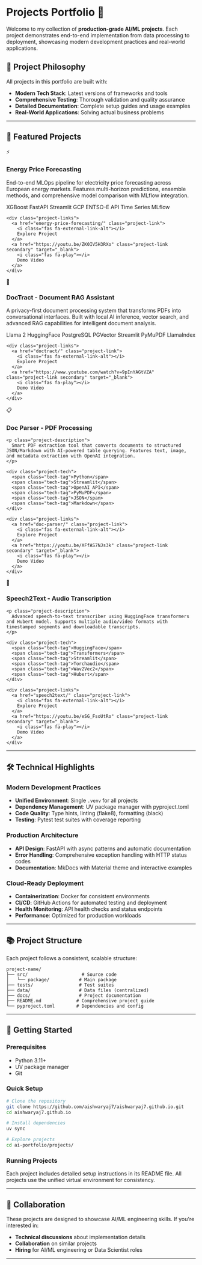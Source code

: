 # Projects Portfolio 🚀

Welcome to my collection of **production-grade AI/ML projects**. Each project demonstrates end-to-end implementation from data processing to deployment, showcasing modern development practices and real-world applications.

## 🎯 **Project Philosophy**

All projects in this portfolio are built with:

- **Modern Tech Stack**: Latest versions of frameworks and tools
- **Comprehensive Testing**: Thorough validation and quality assurance
- **Detailed Documentation**: Complete setup guides and usage examples
- **Real-World Applications**: Solving actual business problems

---

## 🤖 **Featured Projects**

<div class="project-grid">
  <div class="project-card">
    <div class="project-header">
      <div class="project-icon">⚡</div>
      <h3 class="project-title">Energy Price Forecasting</h3>
    </div>
    <p class="project-description">
      End-to-end MLOps pipeline for electricity price forecasting across European energy markets. Features multi-horizon predictions, ensemble methods, and comprehensive model comparison with MLflow integration.
    </p>
    <div class="project-tech">
      <span class="tech-tag">XGBoost</span>
      <span class="tech-tag">FastAPI</span>
      <span class="tech-tag">Streamlit</span>
      <span class="tech-tag">GCP</span>
      <span class="tech-tag">ENTSO-E API</span>
      <span class="tech-tag">Time Series</span>
      <span class="tech-tag">MLflow</span>
    </div>

    <div class="project-links">
      <a href="energy-price-forecasting/" class="project-link">
        <i class="fas fa-external-link-alt"></i>
        Explore Project
      </a>
      <a href="https://youtu.be/ZK0IV5H3RXo" class="project-link secondary" target="_blank">
        <i class="fas fa-play"></i>
        Demo Video
      </a>
    </div>
  </div>



  <div class="project-card">
    <div class="project-header">
      <div class="project-icon">🧾</div>
      <h3 class="project-title">DocTract - Document RAG Assistant</h3>
    </div>
    <p class="project-description">
      A privacy-first document processing system that transforms PDFs into conversational interfaces. Built with local AI inference, vector search, and advanced RAG capabilities for intelligent document analysis.
    </p>
    <div class="project-tech">
      <span class="tech-tag">Llama 2</span>
      <span class="tech-tag">HuggingFace</span>
      <span class="tech-tag">PostgreSQL</span>
      <span class="tech-tag">PGVector</span>
      <span class="tech-tag">Streamlit</span>
      <span class="tech-tag">PyMuPDF</span>
      <span class="tech-tag">LlamaIndex</span>
    </div>

    <div class="project-links">
      <a href="doctract/" class="project-link">
        <i class="fas fa-external-link-alt"></i>
        Explore Project
      </a>
      <a href="https://www.youtube.com/watch?v=9pInYAGtVZA" class="project-link secondary" target="_blank">
        <i class="fas fa-play"></i>
        Demo Video
      </a>
    </div>
  </div>

  <div class="project-card">
    <div class="project-header">
      <div class="project-icon">📋</div>
      <h3 class="project-title">Doc Parser - PDF Processing</h3>
    </div>

    <p class="project-description">
      Smart PDF extraction tool that converts documents to structured JSON/Markdown with AI-powered table querying. Features text, image, and metadata extraction with OpenAI integration.
    </p>

    <div class="project-tech">
      <span class="tech-tag">Python</span>
      <span class="tech-tag">Streamlit</span>
      <span class="tech-tag">OpenAI API</span>
      <span class="tech-tag">PyMuPDF</span>
      <span class="tech-tag">JSON</span>
      <span class="tech-tag">Markdown</span>
    </div>

    <div class="project-links">
      <a href="doc-parser/" class="project-link">
        <i class="fas fa-external-link-alt"></i>
        Explore Project
      </a>
      <a href="https://youtu.be/XFfAS7NJs3k" class="project-link secondary" target="_blank">
        <i class="fas fa-play"></i>
        Demo Video
      </a>
    </div>
  </div>

  <div class="project-card">
    <div class="project-header">
      <div class="project-icon">🎤</div>
      <h3 class="project-title">Speech2Text - Audio Transcription</h3>
    </div>

    <p class="project-description">
      Advanced speech-to-text transcriber using HuggingFace transformers and Hubert model. Supports multiple audio/video formats with timestamped segments and downloadable transcripts.
    </p>

    <div class="project-tech">
      <span class="tech-tag">HuggingFace</span>
      <span class="tech-tag">Transformers</span>
      <span class="tech-tag">Streamlit</span>
      <span class="tech-tag">Torchaudio</span>
      <span class="tech-tag">Wav2Vec2</span>
      <span class="tech-tag">Hubert</span>
    </div>

    <div class="project-links">
      <a href="speech2text/" class="project-link">
        <i class="fas fa-external-link-alt"></i>
        Explore Project
      </a>
      <a href="https://youtu.be/eSG_FsoUtRo" class="project-link secondary" target="_blank">
        <i class="fas fa-play"></i>
        Demo Video
      </a>
    </div>
  </div>
</div>

---

## 🛠️ **Technical Highlights**

### **Modern Development Practices**
- **Unified Environment**: Single `.venv` for all projects
- **Dependency Management**: UV package manager with pyproject.toml
- **Code Quality**: Type hints, linting (flake8), formatting (black)
- **Testing**: Pytest test suites with coverage reporting

### **Production Architecture**
- **API Design**: FastAPI with async patterns and automatic documentation
- **Error Handling**: Comprehensive exception handling with HTTP status codes
- **Documentation**: MkDocs with Material theme and interactive examples

### **Cloud-Ready Deployment**
- **Containerization**: Docker for consistent environments
- **CI/CD**: GitHub Actions for automated testing and deployment
- **Health Monitoring**: API health checks and status endpoints
- **Performance**: Optimized for production workloads

---

## 📚 **Project Structure**

Each project follows a consistent, scalable structure:

```
project-name/
├── src/                    # Source code
│   └── package/           # Main package
├── tests/                 # Test suites
├── data/                  # Data files (centralized)
├── docs/                  # Project documentation
├── README.md             # Comprehensive project guide
└── pyproject.toml        # Dependencies and config
```

---


## 🚀 **Getting Started**

### **Prerequisites**
- Python 3.11+
- UV package manager
- Git

### **Quick Setup**
```bash
# Clone the repository
git clone https://github.com/aishwaryaj7/aishwaryaj7.github.io.git
cd aishwaryaj7.github.io

# Install dependencies
uv sync

# Explore projects
cd ai-portfolio/projects/
```

### **Running Projects**
Each project includes detailed setup instructions in its README file. All projects use the unified virtual environment for consistency.



---

## 🤝 **Collaboration**

These projects are designed to showcase AI/ML engineering skills. If you're interested in:

- **Technical discussions** about implementation details
- **Collaboration** on similar projects
- **Hiring** for AI/ML engineering or Data Scientist roles



---

